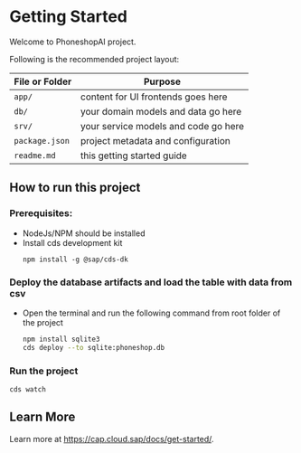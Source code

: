 # Getting Started

Welcome to PhoneshopAI project.

Following is the recommended project layout:

File or Folder | Purpose
---------|----------
`app/` | content for UI frontends goes here
`db/` | your domain models and data go here
`srv/` | your service models and code go here
`package.json` | project metadata and configuration
`readme.md` | this getting started guide


## How to run this project

### Prerequisites:
  - NodeJs/NPM should be installed
  - Install cds development kit
    ```
    npm install -g @sap/cds-dk
### Deploy the database artifacts and load the table with data from csv
  - Open the terminal and run the following command from root folder of the project
    ``` bash
    npm install sqlite3 
    cds deploy --to sqlite:phoneshop.db
### Run the project
    cds watch

## Learn More

Learn more at https://cap.cloud.sap/docs/get-started/.
